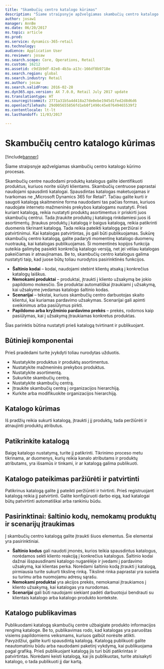 ```yaml
---
title: "Skambučių centro katalogo kūrimas"
description: "Šiame straipsnyje apžvelgiamas skambučių centro katalogo kūrimo procesas."
author: josaw1
manager: AnnBe
ms.date: 06/20/2017
ms.topic: article
ms.prod: 
ms.service: dynamics-365-retail
ms.technology: 
audience: Application User
ms.reviewer: josaw
ms.search.scope: Core, Operations, Retail
ms.custom: 16212
ms.assetid: c9d1b9df-82e8-4b3a-a13c-166df8b9718e
ms.search.region: global
ms.search.industry: Retail
ms.author: josaw
ms.search.validFrom: 2016-02-28
ms.dyn365.ops.version: AX 7.0.0, Retail July 2017 update
ms.translationtype: HT
ms.sourcegitcommit: 2771a31b5a4d418a27de0ebe1945d1fed2d8d6d6
ms.openlocfilehash: 29d005655856fd1eb0f1490c45e07649465539f2
ms.contentlocale: lt-lt
ms.lasthandoff: 11/03/2017

---
```


# <a name="create-a-call-center-catalog"></a>Skambučių centro katalogo kūrimas

[!include[banner](includes/banner.md)]


Šiame straipsnyje apžvelgiamas skambučių centro katalogo kūrimo procesas. 

Skambučių centre naudodami produktų katalogus galite identifikuoti produktus, kuriuos norite siūlyti klientams. Skambučių centruose paprastai naudojami spausdinti katalogai. Spausdintas katalogas maketuojamas ir tvarkomas ne „Microsoft Dynamics 365 for Retail“. Tačiau galite kurti ir saugoti katalogą skaitmenine forma naudodami tas pačias formas, kuriuos naudojate interneto mažmeninės prekybos katalogams nustatyti. Prieš kuriant katalogą, reikia nustatyti produktų asortimentus ir priskirti juos skambučių centrui. Tada įtraukite produktų į katalogą rinkdamiesi juos iš asortimentų. Įtraukus produktų į katalogą ir baigus katalogą, reikia patikrinti duomenis tikrinant katalogą. Tada reikia pateikti katalogą peržiūrai ir patvirtinimui. Kai katalogas patvirtintas, jis gali būti publikuojamas. Sukūrę skambučių centro katalogą, galite padaryti momentinę katalogo duomenų nuotrauką, kai katalogas publikuojamas. Ši momentinės kopijos funkcija suteikia galimybę pasiekti konkrečią katalogo versiją, net jei vėliau katalogas pakeičiamas ir atnaujinamas. Be to, skambučių centro katalogus galima nustatyti taip, kad juose būtų toliau nurodytos pasirinktinės funkcijos.

-   **Šaltinio kodai** – kodai, naudojami stebint klientų atsaką į konkrečius katalogų laiškus.
-   **Nemokami produktai** – produktai, įtraukti į kliento užsakymą be jokio papildomo mokesčio. Šie produktai automatiškai įtraukiami į užsakymą, kai užsakyme įvedamas katalogo šaltinio kodas.
-   **Scenarijai** – tekstai, kuriuos skambučių centro darbuotojas skaito klientui, kai kuriamas pardavimo užsakymas. Scenarijai gali apimti sveikinimus arba pasiūlymus pirkti.
-   **Papildomo arba kryžminio pardavimo prekės** – prekės, rodomos kaip pasiūlymas, kai į užsakymą įtraukiamas konkretus produktas.

Šias parinktis būtina nustatyti prieš katalogą tvirtinant ir publikuojant.

## <a name="prerequisites"></a>Būtinieji komponentai
Prieš pradėdami turite įvykdyti toliau nurodytas užduotis.

-   Nustatykite produktus ir produktų asortimentus.
-   Nustatykite mažmeninės prekybos produktus.
-   Nustatykite asortimentą.
-   Sukurkite skambučių centrą.
-   Nustatykite skambučių centrą.
-   Įtraukite skambučių centrą į organizacijos hierarchiją.
-   Kurkite arba modifikuokite organizacijos hierarchiją.

## <a name="create-a-catalog"></a>Katalogo kūrimas
Iš pradžių reikia sukurti katalogą, įtraukti į jį produktų, tada peržiūrėti ir atnaujinti produktų atributus.

## <a name="validate-the-catalog"></a>Patikrinkite katalogą
Baigę katalogo nustatymą, turite jį patikrinti. Tikrinimo proceso metu tikrinama, ar duomenys, kurių reikia kanalo atributams ir produktų atributams, yra išsamūs ir tinkami, ir ar katalogą galima publikuoti.

## <a name="submit-the-catalog-for-review-and-approval"></a>Katalogo pateikimas paržiūrėti ir patvirtinti
Patikrinus katalogą galite jį pateikti peržiūrėti ir tvirtinti. Prieš registruojant katalogą reikia jį patvirtinti. Galite konfigūruoti darbo eigą, kad katalogai būtų patvirtinti automatiškai arba rankiniu būdu.

## <a name="optional-add-source-codes-free-products-and-scripts"></a>Pasirinktinai: šaltinio kodų, nemokamų produktų ir scenarijų įtraukimas
Į skambučių centro katalogą galite įtraukti šiuos elementus. Šie elementai yra pasirinktiniai.

-   **Šaltinio kodus** gali naudoti įmonės, kurios teikia spausdintus katalogus, norėdamos sekti kliento reakciją į konkrečius katalogus. Šaltinio kodai dažnai išspausdinami katalogo nugarėlėje ir įvedami į pardavimo užsakymą, kai klientas perka. Norėdami šaltinio kodą įtraukti į katalogą, pirmiausia turite sukurti tikslinę rinką. Tikslinė rinka paprastai yra susieta su turimu arba nuomojamu adresų sąrašu.
-   **Nemokami produktai** yra akcijos prekės, nemokamai įtraukiamos į kliento užsakymą, kai katalogas yra nurodomas.
-   **Scenarijai** gali būti naudojami siekiant padėti darbuotojui bendrauti su klientais katalogo arba katalogo produkto kontekste.

## <a name="publish-the-catalog"></a>Katalogo publikavimas
Publikuodami katalogą skambučių centre užbaigiate produkto informacijos rengimą kataloge. Be to, publikavimas rodo, kad katalogas yra paruoštas visiems papildomiems veiksmams, kuriuos galbūt norėsite atlikti. Pavyzdžiui, galite kurti spausdintą katalogą. Katalogą publikuoti galite neautomatiniu būdu arba naudodami paketinį vykdymą, kai publikuojama pagal grafiką. Prieš publikuojant katalogą jis turi būti patikrintas ir patvirtintas. Norėdami keisti katalogą, kai jis publikuotas, turite atsisakyti katalogo, o tada publikuoti jį dar kartą.




